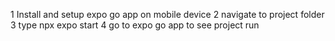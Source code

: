 1 Install and setup expo go app on mobile device
2 navigate to project folder
3 type npx expo start
4 go to expo go app to see project run
